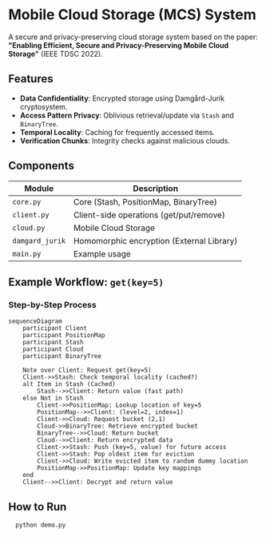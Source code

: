 # Mobile Cloud Storage (MCS) System

A secure and privacy-preserving cloud storage system based on the paper:  
**"Enabling Efficient, Secure and Privacy-Preserving Mobile Cloud Storage"** (IEEE TDSC 2022).

## Features
- **Data Confidentiality**: Encrypted storage using Damgård-Jurik cryptosystem.
- **Access Pattern Privacy**: Oblivious retrieval/update via `Stash` and `BinaryTree`.
- **Temporal Locality**: Caching for frequently accessed items.
- **Verification Chunks**: Integrity checks against malicious clouds.

## Components
| Module          | Description                               |
|-----------------|-------------------------------------------|
| `core.py`       | Core (Stash, PositionMap, BinaryTree)     |
| `client.py`     | Client-side operations (get/put/remove)   |
| `cloud.py`      | Mobile Cloud Storage                      |
| `damgard_jurik` | Homomorphic encryption (External Library) |
| `main.py`       | Example usage                             |

## Example Workflow: `get(key=5)`

### Step-by-Step Process

```mermaid
sequenceDiagram
    participant Client
    participant PositionMap
    participant Stash
    participant Cloud
    participant BinaryTree

    Note over Client: Request get(key=5)
    Client->>Stash: Check temporal locality (cached?)
    alt Item in Stash (Cached)
        Stash-->>Client: Return value (fast path)
    else Not in Stash
        Client->>PositionMap: Lookup location of key=5
        PositionMap-->>Client: (level=2, index=1)
        Client->>Cloud: Request bucket (2,1)
        Cloud->>BinaryTree: Retrieve encrypted bucket
        BinaryTree-->>Cloud: Return bucket
        Cloud-->>Client: Return encrypted data
        Client->>Stash: Push (key=5, value) for future access
        Client->>Stash: Pop oldest item for eviction
        Client->>Cloud: Write evicted item to random dummy location
        PositionMap->>PositionMap: Update key mappings
    end
    Client-->>Client: Decrypt and return value

```
## How to Run
```bash
  python demo.py
```